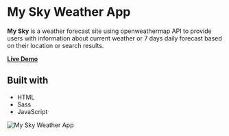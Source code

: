 # My Sky Weather App

**My Sky** is a weather forecast site using openweathermap API to provide users with information about current weather or
7 days daily forecast based on their location or search results.

[**Live Demo**](https://mysky.netlify.app/)

## Built with

- HTML
- Sass
- JavaScript

![My Sky Weather App](https://i.imgur.com/DrQhTlm.png)
